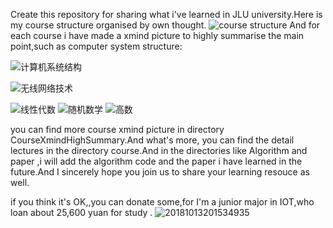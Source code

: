 Create this repository for sharing what i've learned in JLU university.Here is my course structure organised by own thought.
![course structure](https://github.com/liudongdong1/AwesomeStudyResource/blob/master/assets/Course%20Outline.png)
And for each course i have made a xmind picture to highly summarise the main point,such as computer system structure:

![计算机系统结构](https://github.com/liudongdong1/AwesomeStudyResource/blob/master/assets/计算机系统结构.jpg)

![无线网络技术](https://github.com/liudongdong1/AwesomeStudyResource/blob/master/assets/无线网络技术.jpg)

![线性代数](https://github.com/liudongdong1/AwesomeStudyResource/blob/master/assets/线性代数.jpg)
![随机数学](https://github.com/liudongdong1/AwesomeStudyResource/blob/master/assets/%E9%9A%8F%E6%9C%BA%E6%95%B0%E5%AD%A6.jpg)
![高数](https://github.com/liudongdong1/AwesomeStudyResource/blob/master/assets/%E9%AB%98%E6%95%B0.jpg)

you can find more course xmind picture in directory CourseXmindHighSummary.And what's more, you can find the detail lectures in the directory course.And in the directories like Algorithm and paper ,i will add the algorithm code and the paper i have learned in the future.And I sincerely hope you join us to share your learning resouce as well.

if you think it's OK,,you can donate some,for  I'm a junior major in IOT,who loan about 25,600 yuan for study .
![20181013201534935](https://github.com/liudongdong1/AwesomeStudyResource/blob/master/assets/20181013201534935.png)

